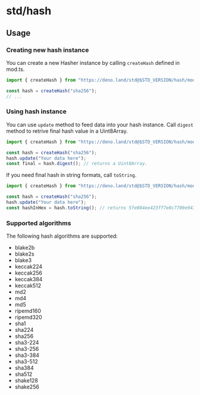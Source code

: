 # std/hash

## Usage

### Creating new hash instance

You can create a new Hasher instance by calling `createHash` defined in mod.ts.

```ts
import { createHash } from "https://deno.land/std@$STD_VERSION/hash/mod.ts";

const hash = createHash("sha256");
// ...
```

### Using hash instance

You can use `update` method to feed data into your hash instance. Call `digest`
method to retrive final hash value in a Uint8Array.

```ts
import { createHash } from "https://deno.land/std@$STD_VERSION/hash/mod.ts";

const hash = createHash("sha256");
hash.update("Your data here");
const final = hash.digest(); // returns a Uint8Array.
```

If you need final hash in string formats, call `toString`.

```ts
import { createHash } from "https://deno.land/std@$STD_VERSION/hash/mod.ts";

const hash = createHash("sha256");
hash.update("Your data here");
const hashInHex = hash.toString(); // returns 5fe084ee423ff7e0c7709e9437cee89d
```

### Supported algorithms

The following hash algorithms are supported:

- blake2b
- blake2s
- blake3
- keccak224
- keccak256
- keccak384
- keccak512
- md2
- md4
- md5
- ripemd160
- ripemd320
- sha1
- sha224
- sha256
- sha3-224
- sha3-256
- sha3-384
- sha3-512
- sha384
- sha512
- shake128
- shake256
